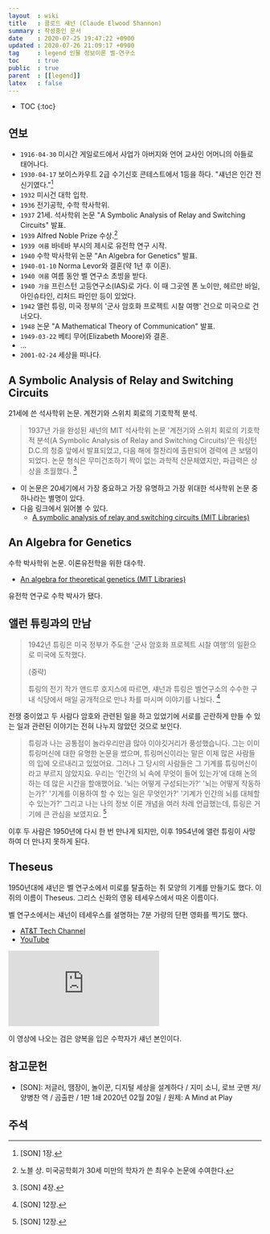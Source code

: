 ```yaml
---
layout  : wiki
title   : 클로드 섀넌 (Claude Elwood Shannon)
summary : 작성중인 문서
date    : 2020-07-25 19:47:22 +0900
updated : 2020-07-26 21:09:17 +0900
tag     : legend 인물 정보이론 벨-연구소
toc     : true
public  : true
parent  : [[legend]]
latex   : false
---
```

* TOC
{:toc}

## 연보

- `1916-04-30` 미시간 게일로드에서 사업가 아버지와 언어 교사인 어머니의 아들로 태어나다.
- `1930-04-17` 보이스카우트 2급 수기신호 콘테스트에서 1등을 하다. "섀넌은 인간 전신기였다."[^SON-1]
- `1932` 미시건 대학 입학.
- `1936` 전기공학, 수학 학사학위.
- `1937` 21세. 석사학위 논문 "A Symbolic Analysis of Relay and Switching Circuits" 발표.
- `1939` Alfred Noble Prize 수상.[^noble-prize]
- `1939 여름` 바네바 부시의 제시로 유전학 연구 시작.
- `1940` 수학 박사학위 논문 "An Algebra for Genetics" 발표.
- `1940-01-10` Norma Levor와 결혼(약 1년 후 이혼).
- `1940 여름` 여름 동안 벨 연구소 초빙을 받다.
- `1940 가을` 프린스턴 고등연구소(IAS)로 가다. 이 때 그곳엔 폰 노이만, 헤르만 바일, 아인슈타인, 리처드 파인만 등이 있었다.
- `1942` 앨런 튜링, 미국 정부의 '군사 암호화 프로젝트 시찰 여행' 건으로 미국으로 건너오다.
- `1948` 논문 "A Mathematical Theory of Communication" 발표.
- `1949-03-22` 베티 무어(Elizabeth Moore)와 결혼.
- ...
- `2001-02-24` 세상을 떠나다.

## A Symbolic Analysis of Relay and Switching Circuits

21세에 쓴 석사학위 논문. 계전기와 스위치 회로의 기호학적 분석.

> 1937년 가을 완성된 섀넌의 MIT 석사학위 논문 '계전기와 스위치 회로의 기호학적 분석(A Symbolic Analysis of Relay and Switching Circuits)'은 워싱턴 D.C.의 청중 앞에서 발표되었고,
다음 해에 절찬리에 출판되어 경력에 큰 보탬이 되었다.
논문 형식은 무미건조하기 짝이 없는 과학적 산문체였지만, 파급력은 상상을 초월했다.
[^SON-4]

- 이 논문은 20세기에서 가장 중요하고 가장 유명하고 가장 위대한 석사학위 논문 중 하나라는 별명이 있다.
- 다음 링크에서 읽어볼 수 있다.
    - [A symbolic analysis of relay and switching circuits (MIT Libraries)]( https://dspace.mit.edu/handle/1721.1/11173 )

## An Algebra for Genetics

수학 박사학위 논문. 이론유전학을 위한 대수학.

- [An algebra for theoretical genetics (MIT Libraries)]( https://dspace.mit.edu/handle/1721.1/11174 )

유전학 연구로 수학 박사가 됐다.

## 앨런 튜링과의 만남

> 1942년 튜링은 미국 정부가 주도한 '군사 암호화 프로젝트 시찰 여행'의 일환으로 미국에 도착했다.
>
> (중략)
>
> 튜링의 전기 작가 앤드루 호지스에 따르면, 섀넌과 튜링은 벨연구소의 수수한 구내 식당에서 매일 공개적으로 만나 차를 마시며 이야기를 나눴다.
[^SON-12]

전쟁 중이었고 두 사람다 암호와 관련된 일을 하고 있었기에 서로를 곤란하게 만들 수 있는 일과 관련된 이야기는 전혀 나누지 않았던 것으로 보인다.

> 튜링과 나는 공통점이 놀라우리만큼 많아 이야깃거리가 풍성했습니다.
그는 이미 튜링머신에 대한 유명한 논문을 썼으며, 튜링머신이라는 말은 이제 많은 사람들의 입에 오르내리고 있었어요.
그러나 그 당시의 사람들은 그 기계를 튜링머신이라고 부르지 않았지요.
우리는 '인간의 뇌 속에 무엇이 들어 있는가'에 대해 논의하는 데 많은 시간을 할애했어요.
'뇌는 어떻게 구성되는가?' '뇌는 어떻게 작동하는가?' '기계를 이용하여 할 수 있는 일은 무엇인가?'
'기계가 인간의 뇌를 대체할 수 있는가?'
그리고 나는 나의 정보 이론 개념을 여러 차례 언급했는데, 튜링은 거기에 큰 관심을 보였지요.
[^SON-12]

이후 두 사람은 1950년에 다시 한 번 만나게 되지만, 이후 1954년에 앨런 튜링이 사망하여 더 만나지 못하게 된다.

## Theseus

1950년대에 섀넌은 벨 연구소에서 미로를 탈출하는 쥐 모양의 기계를 만들기도 했다. 이 쥐의 이름이 Theseus. 그리스 신화의 영웅 테세우스에서 따온 이름이다.

벨 연구소에서는 섀넌이 테세우스를 설명하는 7분 가량의 단편 영화를 찍기도 했다.

- [AT&T Tech Channel]( https://techchannel.att.com/play-video.cfm/2010/3/16/In-Their-Own-Words-Claude-Shannon-Demonstrates-Machine-Learning )
- [YouTube]( https://youtu.be/vPKkXibQXGA )

<iframe max-width="100%" height="auto" src="https://techchannel.att.com/embed/index?mediaID=10385&w=560&h=315" frameborder="0" allowfullscreen ></iframe>

이 영상에 나오는 검은 양복을 입은 수학자가 섀넌 본인이다.



## 참고문헌

- [SON]: 저글러, 땜장이, 놀이꾼, 디지털 세상을 설계하다 / 지미 소니, 로브 굿맨 저/양병찬 역 / 곰출판 / 1판 1쇄 2020년 02월 20일 / 원제: A Mind at Play

## 주석

[^SON-1]: [SON] 1장.
[^SON-4]: [SON] 4장.
[^SON-12]: [SON] 12장.
[^noble-prize]: 노블 상. 미국공학회가 30세 미만의 학자가 쓴 최우수 논문에 수여한다.


